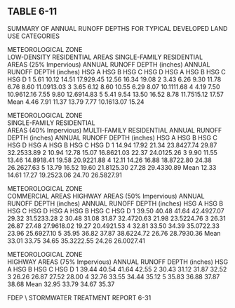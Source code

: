 ## TABLE  6-11 
 
SUMMARY  OF  ANNUAL  RUNOFF  DEPTHS 
FOR  TYPICAL  DEVELOPED  LAND  USE  CATEGORIES 
 
METEOROLOGICAL 
ZONE  
LOW-DENSITY 
RESIDENTIAL  AREAS 
SINGLE-FAMILY  RESIDENTIAL  
AREAS  (25% Impervious) 
ANNUAL  RUNOFF  DEPTH (inches) 
ANNUAL  RUNOFF  DEPTH  (inches) 
HSG  A 
HSG  B 
HSG  C 
HSG  D 
HSG  A 
HSG  B 
HSG  C 
HSG  D 
1 5.61 10.12 14.51 17.929.45 12.56 16.34 19.08 
2 3.43 6.26 9.30 11.78 6.76 8.60 11.0913.03 
3 3.65 6.12 8.60 10.55 6.29 8.07 10.1111.68 
4 4.19 7.50 10.9612.16 7.55 9.80 12.6914.83 
5 5.41 9.54 13.50 16.52 8.78 11.7515.12 17.57 
Mean 4.46 7.91 11.37 13.79 7.77 10.1613.07 15.24 
 

 
METEOROLOGICAL 
ZONE  
SINGLE-FAMILY  RESIDENTIAL  
AREAS  (40% Impervious) 
MULTI-FAMILY  RESIDENTIAL 
ANNUAL  RUNOFF  DEPTH  (inches) 
ANNUAL  RUNOFF  DEPTH  (inches) 
HSG  A 
HSG  B 
HSG  C 
HSG  D 
HSG  A 
HSG  B 
HSG  C 
HSG  D 
1 14.94 17.92 21.34 23.8427.74 29.87 32.2533.89 
2 10.94 12.78 15.07 16.8621.03 22.37 24.0125.26 
3 9.90 11.55 13.46 14.8918.41 19.58 20.9221.88 
4 12.11 14.26 16.88 18.8722.80 24.38 26.2627.63 
5 13.79 16.52 19.60 21.8125.30 27.28 29.4330.89 
Mean 12.33 14.61 17.27 19.2523.06 24.70 26.5827.91 
 

 
METEOROLOGICAL 
ZONE  
COMMERCIAL  AREAS 
HIGHWAY  AREAS  (50% Impervious) 
ANNUAL  RUNOFF  DEPTH (inches) 
ANNUAL  RUNOFF  DEPTH  (inches) 
HSG  A 
HSG  B 
HSG  C 
HSG  D 
HSG  A 
HSG  B 
HSG  C 
HSG  D 
1 39.50 40.48 41.64 42.4927.07 29.32 31.5233.28 
2 30.48 31.08 31.87 32.4720.63 21.98 23.5224.76 
3 26.31 26.87 27.48 27.9618.02 19.27 20.4921.53 
4 32.81 33.50 34.39 35.0722.33 23.96 25.6927.10 
5 35.95 36.82 37.87 38.6224.72 26.76 28.7930.36 
Mean 33.01 33.75 34.65 35.3222.55 24.26 26.0027.41 
 

 
METEOROLOGICAL
ZONE  
HIGHWAY  AREAS  (75% Impervious) 
ANNUAL  RUNOFF  DEPTH  (inches) 
HSG  A 
HSG  B 
HSG  C 
HSG  D 
1 39.44 40.54 41.64 42.55 
2 30.43 31.12 31.87 32.52 
3 26.26 26.87 27.52 28.00 
4 32.76 33.55 34.44 35.12 
5 35.83 36.88 37.87 38.68 
Mean 32.95 33.79 34.67 35.37 
 

FDEP \ STORMWATER  TREATMENT  REPORT 
6-31
